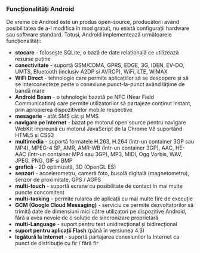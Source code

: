 ### Funcționalități Android

De vreme ce Android este un produs open-source,
producătorii având posibilitatea de a-l modifica în mod gratuit, nu
există configurații hardware sau software standard. Totuși, Android
implementează următoarele funcționalități:

* **stocare** - folosește SQLite, o bază de date relațională ce utilizează resurse puține
* **conectivitate** - suportă GSM/CDMA, GPRS, EDGE, 3G, IDEN, EV-DO, UMTS, Bluetooth (inclusiv A2DP si AVRCP), WiFi, LTE, WiMAX
* **WiFi Direct** - tehnologie care permite aplicațiilor să se descopere și să se interconecteze peste o conexiune punct-la-punct având lățime de bandă mare
* **Android Beam** - o tehnologie bazată pe NFC (Near Field Communication) care permite utilizatorilor să partajeze conținut instant, prin apropierea dispozitivelor mobile respective
* **mesagerie** - atât SMS cât și MMS
* **navigare pe Internet** - bazat pe motorul open source pentru navigare WebKit impreună cu motorul JavaScript de la Chrome V8 suportând HTML5 și CSS3
* **multimedia** - suportă formatele H.263, H.264 (într-un container 3GP sau MP4), MPEG-4 SP, AMR, AMR-WB (într-un container 3GP), AAC, HE-AAC (într-un container MP4 sau 3GP), MP3, MIDI, Ogg Vorbis, WAV, JPEG, PNG, GIF si BMP
* **grafică** - 2D optimizată, 3D (OpenGL ES)
* **senzori** - accelerometru, cameră foto, busolă digitală (magnetometru), senzor de proximitate, GPS / AGPS
* **multi-touch** - suportă ecrane cu posibilitate de contact în mai multe puncte concomitent
* **multi-tasking** - permite rularea de aplicații cu mai multe fire de execuție
* **GCM (Google Cloud Messaging)** - serviciu ce permite dezvoltatorilor să trimită date de dimensiuni mici către utilizatori pe dispozitive Android, fără a avea nevoie de o soluție de sincronizare proprietară
* **multi-Language** - suport pentru text unidirecțional și bidirecțional
* **suport pentru aplicații Flash** (până în versiunea 4.3)
* **legătură la Internet** - suportă partajarea conexiunilor la Internet ca punct de distribuție cu fir / fără fir